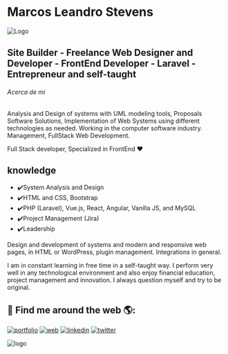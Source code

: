 # Marcos Leandro Stevens 


![Logo](https://cdn.dribbble.com/users/1292677/screenshots/6139167/media/fcf7fd0c619bb87706533079240915f3.gif)




## Site Builder - Freelance Web Designer and Developer - FrontEnd Developer - Laravel - Entrepreneur and self-taught
###### Acerca de mi 


Analysis and Design of systems with UML modeling tools, Proposals Software
Solutions, Implementation of Web Systems using different technologies as needed. Working in the computer software industry. Management, FullStack Web Development.

Full Stack developer, Specialized in FrontEnd ❤️

## knowledge

- ✔️System Analysis and Design
- ✔️HTML and CSS, Bootstrap
- ✔️PHP (Laravel), Vue.js, React, Angular, Vanilla JS, and MySQL
- ✔️Project Management (Jira)
- ✔️Leadership


Design and development of systems and modern and responsive web pages, in HTML or WordPress, plugin management. Integrations in general.

I am in constant learning in free time in a self-taught way. I perform very well in any technological environment and also enjoy financial education, project management and innovation. I always question myself and try to be original.






## 🔗 Find me around the web 🌎:
[![portfolio](https://img.shields.io/badge/my_portfolio-000?style=for-the-badge&logo=ko-fi&logoColor=white)](https://tallowdigital.com)
[![web](https://img.shields.io/badge/my_web-000?style=for-the-badge&logo=ko-fi&logoColor=white)](https://marcosstevens.online)
[![linkedin](https://img.shields.io/badge/linkedin-0A66C2?style=for-the-badge&logo=linkedin&logoColor=white)](https://www.linkedin.com/in/marcosstevens/)
[![twitter](https://img.shields.io/badge/twitter-1DA1F2?style=for-the-badge&logo=twitter&logoColor=white)](https://twitter.com/)

 ![logo](https://c.tenor.com/pPKOYQpTO8AAAAAd/monkey-developer.gif)

